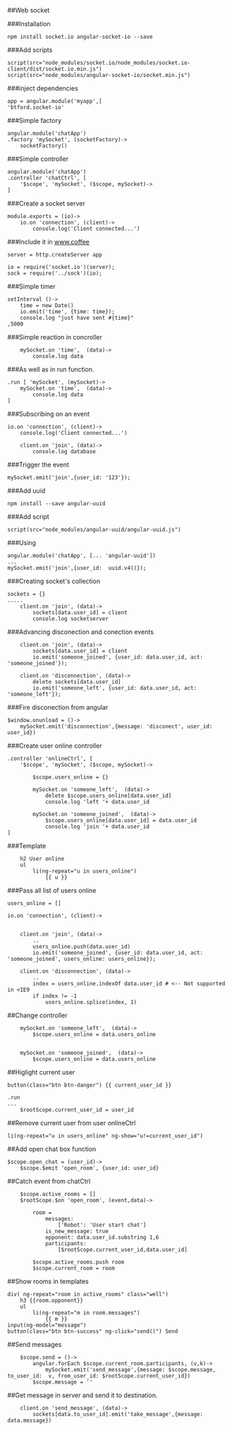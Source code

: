 ##Web socket

###Installation 

    npm install socket.io angular-socket-io --save

###Add scripts

    script(src="node_modules/socket.io/node_modules/socket.io-client/dist/socket.io.min.js")
    script(src="node_modules/angular-socket-io/socket.min.js")    

###inject dependencies

    app = angular.module('myapp',[
    'btford.socket-io'


###Simple factory

    angular.module('chatApp')
    .factory 'mySocket', (socketFactory)->
        socketFactory()


###Simple controller

    angular.module('chatApp')
    .controller 'chatCtrl', [
        '$scope', 'mySocket', ($scope, mySocket)->
    ]

###Create a socket server

    module.exports = (io)->
        io.on 'connection', (client)->
            console.log('Client connected...')


###Include it in www.coffee

    server = http.createServer app

    io = require('socket.io')(server);
    sock = require('../sock')(io);

###Simple timer


    setInterval ()->
        time = new Date()
        io.emit('time', {time: time});
        console.log "just have sent #{time}"
    ,5000

###Simple reaction  in concroller

        mySocket.on 'time',  (data)->
            console.log data

###As well as in run function.

    .run [ 'mySocket', (mySocket)->
        mySocket.on 'time',  (data)->
            console.log data
    ]

###Subscribing on an event

    io.on 'connection', (client)->
        console.log('Client connected...')

        client.on 'join', (data)->
            console.log database

###Trigger the event

    mySocket.emit('join',{user_id: '123'});

###Add uuid

    npm install --save angular-uuid

###Add script

    script(src="node_modules/angular-uuid/angular-uuid.js")

###Using

    angular.module('chatApp', [... 'angular-uuid'])
    ...
    mySocket.emit('join',{user_id:  uuid.v4()});

###Creating socket's collection

    sockets = {}
    .....
        client.on 'join', (data)->
            sockets[data.user_id] = client
            console.log socketserver

###Advancing disconection and conection events

        client.on 'join', (data)->
            sockets[data.user_id] = client
            io.emit('someone_joined', {user_id: data.user_id, act: 'someone_joined'});

        client.on 'disconnection', (data)->
            delete sockets[data.user_id]
            io.emit('someone_left', {user_id: data.user_id, act: 'someone_left'});

###Fire disconection from angular

    $window.onunload = ()->
        mySocket.emit('disconnection',{message: 'disconect', user_id:  user_id})

###Create user online controller

    .controller 'onlineCtrl', [
        '$scope', 'mySocket', ($scope, mySocket)->

            $scope.users_online = {}

            mySocket.on 'someone_left',  (data)->
                delete $scope.users_online[data.user_id]
                console.log 'left '+ data.user_id

            mySocket.on 'someone_joined',  (data)->
                $scope.users_online[data.user_id] = data.user_id
                console.log 'join '+ data.user_id
    ]

###Template

        h2 User online
        ul
            li(ng-repeat="u in users_online")
                {{ u }}

###Pass all list of users online


    users_online = []

    io.on 'connection', (client)->
        

        client.on 'join', (data)->
            ..
            users_online.push(data.user_id)
            io.emit('someone_joined', {user_id: data.user_id, act: 'someone_joined', users_online: users_online});

        client.on 'disconnection', (data)->
            ..
            index = users_online.indexOf data.user_id # <-- Not supported in <IE9
            if index != -1
                users_online.splice(index, 1)

##Change controller

        mySocket.on 'someone_left',  (data)->
            $scope.users_online = data.users_online
            

        mySocket.on 'someone_joined',  (data)->
            $scope.users_online = data.users_online
               

##Higlight current user

    button(class="btn btn-danger") {{ current_user_id }}

    .run
    ...
        $rootScope.current_user_id = user_id


##Remove current user from user onlineCtrl
    
    li(ng-repeat="u in users_online" ng-show="u!=current_user_id")

##Add open chat box function

    $scope.open_chat = (user_id)->
        $scope.$emit 'open_room', {user_id: user_id}
    
##Catch event from chatCtrl

        $scope.active_rooms = []
        $rootScope.$on 'open_room', (event,data)->

            room =
                messages:
                    ['Robot': 'User start chat']
                is_new_message: true
                opponent: data.user_id.substring 1,6
                participants:
                    [$rootScope.current_user_id,data.user_id]

            $scope.active_rooms.push room
            $scope.current_room = room


##Show rooms in templates

    div( ng-repeat="room in active_rooms" class="well")
        h3 {{room.opponent}}
        ul
            li(ng-repeat="m in room.messages")
                {{ m }}
    input(ng-model="message")
    button(class="btn btn-success" ng-click="send()") Send


##Send messages


        $scope.send = ()->
            angular.forEach $scope.current_room.participants, (v,k)->
                mySocket.emit('send_message',{message: $scope.message, to_user_id:  v, from_user_id: $rootScope.current_user_id})
            $scope.message = ''


##Get message in server and send it to destination.

        client.on 'send_message', (data)->
            sockets[data.to_user_id].emit('take_message',{message: data.message})



